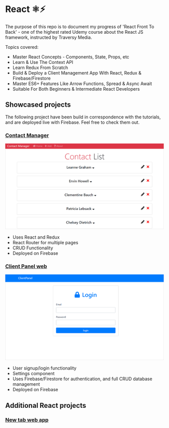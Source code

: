 # React ⚛⚡ 
The purpose of this repo is to document my progress of 'React Front To Back' - one of the highest rated Udemy course about the React JS framework, instructed by Traversy Media.

Topics covered:
 - Master React Concepts - Components, State, Props, etc
 - Learn & Use The Context API
 - Learn Redux From Scratch
 - Build & Deploy a Client Management App With React, Redux & Firebase/Firestore
 - Master ES6+ Features Like Arrow Functions, Spread & Async Await
 - Suitable For Both Beginners & Intermediate React Developers


 ## Showcased projects
  The following project have been build in correspondence with the tutorials, and are deployed live with Firebase. Feel free to check them out.

  ### [Contact Manager](https://react-contact-manager-39497.firebaseapp.com)
 ![](preview-imgs/preview-1.gif)
  - Uses React and Redux
  - React Router for multiple pages
  - CRUD Functionality
  - Deployed on Firebase


 ### [Client Panel web ](https://reactclientpanel-d5a9d.firebaseapp.com/)
 ![](preview-imgs/preview-2.gif)
  - User signup/login functionality
  - Settings component
  - Uses Firebase/Firestore for authentication, and full CRUD database management
  - Deployed on Firebase

## Additional React projects
 ### [New tab web app ](https://new-tab-3ecd4.web.app/)

 
<!-- ---  -->

<!-- ## Udemy certificate 
![](https://udemy-certificate.s3.amazonaws.com/image/UC-UIFA5YAQ.jpg?l=null) -->

<!-- Click below to demo a Client Panel web app using Firebase:
https://reactclientpanel-d5a9d.firebaseapp.com/ -->
